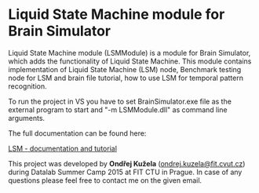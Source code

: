 # Liquid State Machine module for Brain Simulator
Liquid State Machine module (LSMModule) is a module for Brain Simulator, which adds the functionality of Liquid State Machine. This module contains implementation of Liquid State Machine (LSM) node, Benchmark testing node for LSM and brain file tutorial, how to use LSM for temporal pattern recognition.

To run the project in VS you have to set BrainSimulator.exe file as the external program to start and "-m LSMModule.dll" as command line arguments.

The full documentation can be found here:

[LSM - documentation and tutorial](Doc/Guide)

This project was developed by **Ondřej Kužela** (ondrej.kuzela@fit.cvut.cz) during Datalab Summer Camp 2015 at FIT CTU in Prague. In case of any questions please feel free to contact me on the given email.
